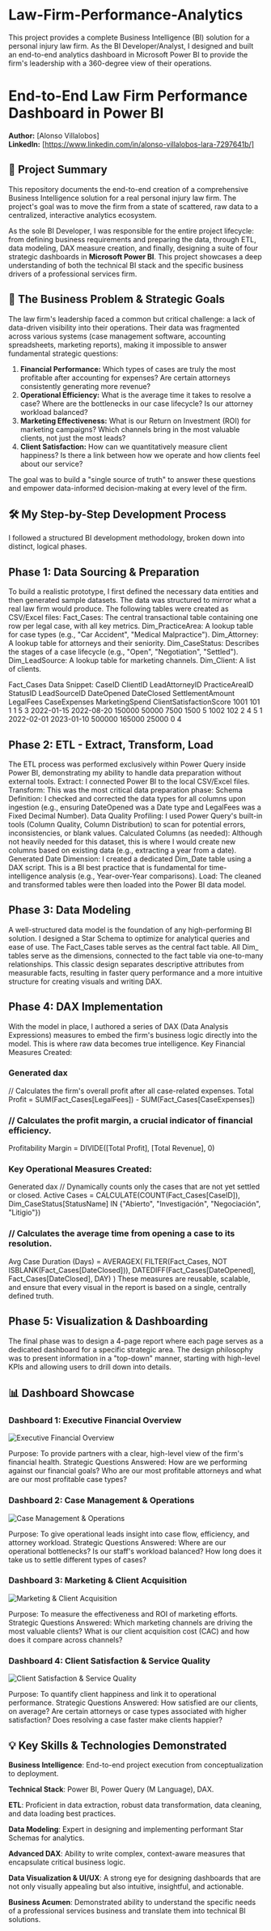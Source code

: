 # Law-Firm-Performance-Analytics
This project provides a complete Business Intelligence (BI) solution for a personal injury law firm. As the BI Developer/Analyst, I designed and built an end-to-end analytics dashboard in Microsoft Power BI to provide the firm's leadership with a 360-degree view of their operations.

# End-to-End Law Firm Performance Dashboard in Power BI

**Author:** [Alonso Villalobos]  
**LinkedIn:** [https://www.linkedin.com/in/alonso-villalobos-lara-7297641b/]  

## 🚀 Project Summary

This repository documents the end-to-end creation of a comprehensive Business Intelligence solution for a real personal injury law firm. The project's goal was to move the firm from a state of scattered, raw data to a centralized, interactive analytics ecosystem.

As the sole BI Developer, I was responsible for the entire project lifecycle: from defining business requirements and preparing the data, through ETL, data modeling, DAX measure creation, and finally, designing a suite of four strategic dashboards in **Microsoft Power BI**. This project showcases a deep understanding of both the technical BI stack and the specific business drivers of a professional services firm.

## 🎯 The Business Problem & Strategic Goals

The law firm's leadership faced a common but critical challenge: a lack of data-driven visibility into their operations. Their data was fragmented across various systems (case management software, accounting spreadsheets, marketing reports), making it impossible to answer fundamental strategic questions:

1.  **Financial Performance:** Which types of cases are truly the most profitable after accounting for expenses? Are certain attorneys consistently generating more revenue?
2.  **Operational Efficiency:** What is the average time it takes to resolve a case? Where are the bottlenecks in our case lifecycle? Is our attorney workload balanced?
3.  **Marketing Effectiveness:** What is our Return on Investment (ROI) for marketing campaigns? Which channels bring in the most valuable clients, not just the most leads?
4.  **Client Satisfaction:** How can we quantitatively measure client happiness? Is there a link between how we operate and how clients feel about our service?

The goal was to build a "single source of truth" to answer these questions and empower data-informed decision-making at every level of the firm.

## 🛠️ My Step-by-Step Development Process

I followed a structured BI development methodology, broken down into distinct, logical phases.

## Phase 1: Data Sourcing & Preparation

To build a realistic prototype, I first defined the necessary data entities and then generated sample datasets. The data was structured to mirror what a real law firm would produce.
The following tables were created as CSV/Excel files:
Fact_Cases: The central transactional table containing one row per legal case, with all key metrics.
Dim_PracticeArea: A lookup table for case types (e.g., "Car Accident", "Medical Malpractice").
Dim_Attorney: A lookup table for attorneys and their seniority.
Dim_CaseStatus: Describes the stages of a case lifecycle (e.g., "Open", "Negotiation", "Settled").
Dim_LeadSource: A lookup table for marketing channels.
Dim_Client: A list of clients.


Fact_Cases Data Snippet:
CaseID	ClientID	LeadAttorneyID	PracticeAreaID	StatusID	LeadSourceID	DateOpened	DateClosed	SettlementAmount	LegalFees	CaseExpenses	MarketingSpend	ClientSatisfactionScore
1001	101	1	1	5	3	2022-01-15	2022-08-20	150000	50000	7500	1500	5
1002	102	2	4	5	1	2022-02-01	2023-01-10	500000	165000	25000	0	4

## Phase 2: ETL - Extract, Transform, Load

The ETL process was performed exclusively within Power Query inside Power BI, demonstrating my ability to handle data preparation without external tools.
Extract: I connected Power BI to the local CSV/Excel files.
Transform: This was the most critical data preparation phase:
Schema Definition: I checked and corrected the data types for all columns upon ingestion (e.g., ensuring DateOpened was a Date type and LegalFees was a Fixed Decimal Number).
Data Quality Profiling: I used Power Query's built-in tools (Column Quality, Column Distribution) to scan for potential errors, inconsistencies, or blank values.
Calculated Columns (as needed): Although not heavily needed for this dataset, this is where I would create new columns based on existing data (e.g., extracting a year from a date).
Generated Date Dimension: I created a dedicated Dim_Date table using a DAX script. This is a BI best practice that is fundamental for time-intelligence analysis (e.g., Year-over-Year comparisons).
Load: The cleaned and transformed tables were then loaded into the Power BI data model.

## Phase 3: Data Modeling

A well-structured data model is the foundation of any high-performing BI solution. I designed a Star Schema to optimize for analytical queries and ease of use.
The Fact_Cases table serves as the central fact table.
All Dim_ tables serve as the dimensions, connected to the fact table via one-to-many relationships.
This classic design separates descriptive attributes from measurable facts, resulting in faster query performance and a more intuitive structure for creating visuals and writing DAX.

## Phase 4: DAX Implementation

With the model in place, I authored a series of DAX (Data Analysis Expressions) measures to embed the firm's business logic directly into the model. This is where raw data becomes true intelligence.
Key Financial Measures Created:

### Generated dax
// Calculates the firm's overall profit after all case-related expenses.
Total Profit = SUM(Fact_Cases[LegalFees]) - SUM(Fact_Cases[CaseExpenses])

### // Calculates the profit margin, a crucial indicator of financial efficiency.
Profitability Margin = DIVIDE([Total Profit], [Total Revenue], 0)

### Key Operational Measures Created:
Generated dax
// Dynamically counts only the cases that are not yet settled or closed.
Active Cases = CALCULATE(COUNT(Fact_Cases[CaseID]), Dim_CaseStatus[StatusName] IN {"Abierto", "Investigación", "Negociación", "Litigio"})

### // Calculates the average time from opening a case to its resolution.
Avg Case Duration (Days) = 
AVERAGEX(
    FILTER(Fact_Cases, NOT ISBLANK(Fact_Cases[DateClosed])),
    DATEDIFF(Fact_Cases[DateOpened], Fact_Cases[DateClosed], DAY)
)
These measures are reusable, scalable, and ensure that every visual in the report is based on a single, centrally defined truth.

## Phase 5: Visualization & Dashboarding

The final phase was to design a 4-page report where each page serves as a dedicated dashboard for a specific strategic area. The design philosophy was to present information in a "top-down" manner, starting with high-level KPIs and allowing users to drill down into details.

## 📊 Dashboard Showcase

### Dashboard 1: Executive Financial Overview
![Executive Financial Overview](snapshots/dashboard1.png)

Purpose: To provide partners with a clear, high-level view of the firm's financial health.
Strategic Questions Answered: How are we performing against our financial goals? Who are our most profitable attorneys and what are our most profitable case types?

### Dashboard 2: Case Management & Operations
![Case Management & Operations](snapshots/dashboard2.png)

Purpose: To give operational leads insight into case flow, efficiency, and attorney workload.
Strategic Questions Answered: Where are our operational bottlenecks? Is our staff's workload balanced? How long does it take us to settle different types of cases?

### Dashboard 3: Marketing & Client Acquisition
![Marketing & Client Acquisition](snapshots/dashboard3.png)

Purpose: To measure the effectiveness and ROI of marketing efforts.
Strategic Questions Answered: Which marketing channels are driving the most valuable clients? What is our client acquisition cost (CAC) and how does it compare across channels?

### Dashboard 4: Client Satisfaction & Service Quality
![Client Satisfaction & Service Quality](snapshots/dashboard4.png)

Purpose: To quantify client happiness and link it to operational performance.
Strategic Questions Answered: How satisfied are our clients, on average? Are certain attorneys or case types associated with higher satisfaction? Does resolving a case faster make clients happier?

## 💡 Key Skills & Technologies Demonstrated

**Business Intelligence**: End-to-end project execution from conceptualization to deployment.

**Technical Stack**: Power BI, Power Query (M Language), DAX.

**ETL**: Proficient in data extraction, robust data transformation, data cleaning, and data loading best practices.

**Data Modeling**: Expert in designing and implementing performant Star Schemas for analytics.

**Advanced DAX**: Ability to write complex, context-aware measures that encapsulate critical business logic.

**Data Visualization & UI/UX**: A strong eye for designing dashboards that are not only visually appealing but also intuitive, insightful, and actionable.

**Business Acumen**: Demonstrated ability to understand the specific needs of a professional services business and translate them into technical BI solutions.
